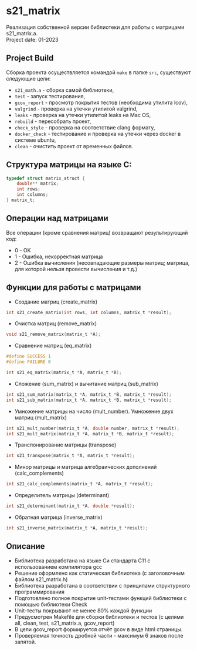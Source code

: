 # s21_matrix
Реализация собственной версии библиотеки для работы с матрицами s21_matrix.a.  
Project date: 01-2023

## Project Build

Сборка проекта осуществляется командой `make` в папке `src`, существуют следующие цели:  
- `s21_math.a` - сборка самой библиотеки,  
- `test` - запуск тестирования,  
- `gcov_report` - просмотр покрытия тестов (необходима утилита lcov),  
- `valgrind` - проверка на утечки утилитой valgrind,  
- `leaks` - проверка на утечки утилитой leaks на Mac OS,  
- `rebuild` - пересобрать проект,  
- `check_style` - проверка на соответствие clang формату,  
- `docker_check` - тестирование и проверка на утечки через docker в системе ubuntu,  
- `clean` - очистить проект от временных файлов.

## Структура матрицы на языке C:

```c
typedef struct matrix_struct {
    double** matrix;
    int rows;
    int columns;
} matrix_t;
```

## Операции над матрицами

Все операции (кроме сравнения матриц) возвращают результирующий код:  
- 0 - OK
- 1 - Ошибка, некорректная матрица   
- 2 - Ошибка вычисления (несовпадающие размеры матриц; матрица, для которой нельзя провести вычисления и т.д.)

## Функции для работы с матрицами
- Создание матриц (create_matrix)  
```c
int s21_create_matrix(int rows, int columns, matrix_t *result);
```

- Очистка матриц (remove_matrix)

```c
void s21_remove_matrix(matrix_t *A);
```

- Сравнение матриц (eq_matrix)

```c
#define SUCCESS 1
#define FAILURE 0

int s21_eq_matrix(matrix_t *A, matrix_t *B);
```

- Сложение (sum_matrix) и вычитание матриц (sub_matrix)

```c
int s21_sum_matrix(matrix_t *A, matrix_t *B, matrix_t *result);
int s21_sub_matrix(matrix_t *A, matrix_t *B, matrix_t *result);
```

- Умножение матрицы на число (mult_number). Умножение двух матриц (mult_matrix)

```c
int s21_mult_number(matrix_t *A, double number, matrix_t *result);
int s21_mult_matrix(matrix_t *A, matrix_t *B, matrix_t *result);
```

- Транспонирование матрицы (transpose)

```c
int s21_transpose(matrix_t *A, matrix_t *result);
```

- Минор матрицы и матрица алгебраических дополнений (calc_complements)

```c
int s21_calc_complements(matrix_t *A, matrix_t *result);
```

- Определитель матрицы (determinant)

```c
int s21_determinant(matrix_t *A, double *result);
```

- Обратная матрица (inverse_matrix)

```c
int s21_inverse_matrix(matrix_t *A, matrix_t *result);
```

## Описание

- Библиотека разработана на языке Си стандарта C11 с использованием компилятора gcc 
- Решение оформлено как статическая библиотека (с заголовочным файлом s21_matrix.h)
- Библиотека разработана в соответствии с принципами структурного программирования
- Подготовлено полное покрытие unit-тестами функций библиотеки c помощью библиотеки Check
- Unit-тесты покрывают не менее 80% каждой функции
- Предусмотрен Makefile для сборки библиотеки и тестов (с целями all, clean, test, s21_matrix.a, gcov_report)
- В цели gcov_report формируется отчёт gcov в виде html страницы. 
- Проверяемая точность дробной части - максимум 6 знаков после запятой.
